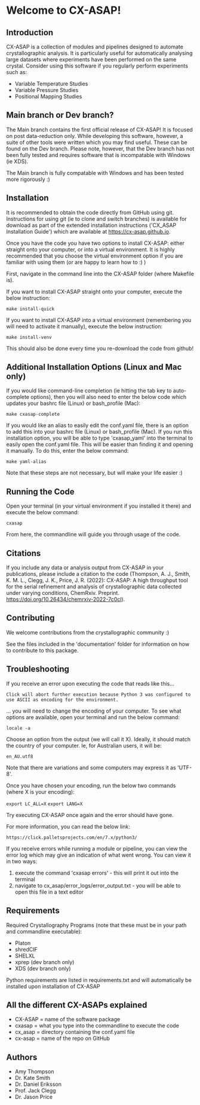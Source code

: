 # Welcome to CX-ASAP!

## Introduction

CX-ASAP is a collection of modules and pipelines designed to automate crystallographic analysis. It is particularly useful for automatically analysing large datasets where experiments have been performed on the same crystal. Consider using this software if you regularly perform experiments such as:

* Variable Temperature Studies
* Variable Pressure Studies
* Positional Mapping Studies

## Main branch or Dev branch?

The Main branch contains the first official release of CX-ASAP! It is focused on post data-reduction only. While developing this software, however, a suite of other tools were written which you may find useful. These can be found on the Dev branch. Please note, however, that the Dev branch has not been fully tested and requires software that is incompatable with Windows (ie XDS).

The Main branch is fully compatable with Windows and has been tested more rigorously :)

## Installation

It is recommended to obtain the code directly from GitHub using git. Instructions for using git (ie to clone and switch branches) is available for download as part of the extended installation
instructions ('CX_ASAP Installation Guide') which are available at https://cx-asap.github.io.

Once you have the code you have two options to install CX-ASAP: either straight onto your computer, or into a virtual environment. It is highly recommended that you choose the virtual environment option if you are familiar with using them (or are happy to learn how to :) )

First, navigate in the command line into the CX-ASAP folder (where Makefile is).

If you want to install CX-ASAP straight onto your computer, execute the below instruction:

`make install-quick`

If you want to install CX-ASAP into a virtual environment (remembering you will need to activate it manually), execute the below instruction:

`make install-venv`

This should also be done every time you re-download the code from github!

## Additional Installation Options (Linux and Mac only)

If you would like command-line completion (ie hitting the tab key to auto-complete options), then you will also need to enter the below code which updates your bashrc file (Linux) or bash_profile (Mac):

`make cxasap-complete`

If you would like an alias to easily edit the conf.yaml file, there is an option to add this into your bashrc file (Linux) or bash_profile (Mac). If you run this installation option, you will be able to type 'cxasap_yaml' into the terminal to easily open the conf.yaml file. This will be easier than finding it and opening it manually. To do this, enter the below command:

`make yaml-alias`

Note that these steps are not necessary, but will make your life easier :)

## Running the Code

Open your terminal (in your virtual environment if you installed it there) and execute the below command:

`cxasap`

From here, the commandline will guide you through usage of the code.

## Citations

If you include any data or analysis output from CX-ASAP in your publications, please include a citation to the code (Thompson, A. J., Smith, K. M. L., Clegg, J. K., Price, J. R. (2022): CX-ASAP: A high throughput tool for the serial refinement and analysis of crystallographic data collected under varying conditions, ChemRxiv. Preprint. https://doi.org/10.26434/chemrxiv-2022-7c0cl).

## Contributing

We welcome contributions from the crystallographic community :)

See the files included in the 'documentation' folder for information on how to contribute to this package.

## Troubleshooting

If you receive an error upon executing the code that reads like this...

`Click will abort further execution because Python 3 was configured to use ASCII as encoding for the environment.`

... you will need to change the encoding of your computer. To see what options are available, open your terminal and run the below command:

`locale -a`

Choose an option from the output (we will call it X). Ideally, it should match the country of your computer. Ie, for Australian users, it will be:

`en_AU.utf8`

Note that there are variations and some computers may express it as 'UTF-8'.

Once you have chosen your encoding, run the below two commands (where X is your encoding):

`export LC_ALL=X`
`export LANG=X`

Try executing CX-ASAP once again and the error should have gone.

For more information, you can read the below link:

`https://click.palletsprojects.com/en/7.x/python3/`

If you receive errors while running a module or pipeline, you can view the error log which may give an indication of what went wrong. You can view it in two ways:

1. execute the command 'cxasap errors' - this will print it out into the terminal
2. navigate to cx_asap/error_logs/error_output.txt - you will be able to open this file in a text editor

## Requirements

Required Crystallography Programs (note that these must be in your path and commandline executable):

* Platon
* shredCIF
* SHELXL
* xprep (dev branch only)
* XDS (dev branch only)

Python requirements are listed in requirements.txt and will automatically be installed upon installation of CX-ASAP

## All the different CX-ASAPs explained

* CX-ASAP = name of the software package
* cxasap = what you type into the commandline to execute the code
* cx_asap = directory containing the conf.yaml file
* cx-asap = name of the repo on GitHub

## Authors
* Amy Thompson
* Dr. Kate Smith
* Dr. Daniel Eriksson
* Prof. Jack Clegg
* Dr. Jason Price
